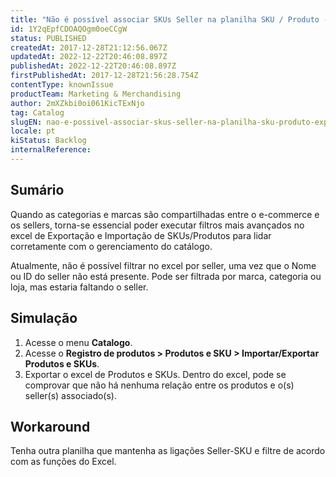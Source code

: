 ```yaml
---
title: "Não é possível associar SKUs Seller na planilha SKU / Produto - Export / Import"
id: 1Y2qEpfCDOAQOgm0oeCCgW
status: PUBLISHED
createdAt: 2017-12-28T21:12:56.067Z
updatedAt: 2022-12-22T20:46:08.897Z
publishedAt: 2022-12-22T20:46:08.897Z
firstPublishedAt: 2017-12-28T21:56:28.754Z
contentType: knownIssue
productTeam: Marketing & Merchandising
author: 2mXZkbi0oi061KicTExNjo
tag: Catalog
slugEN: nao-e-possivel-associar-skus-seller-na-planilha-sku-produto-export-import
locale: pt
kiStatus: Backlog
internalReference: 
---
```


## Sumário

Quando as categorias e marcas são compartilhadas entre o e-commerce e os sellers, torna-se essencial poder executar filtros mais avançados no excel de Exportação e Importação de SKUs/Produtos para lidar corretamente com o gerenciamento do catálogo.

Atualmente, não é possível filtrar no excel por seller, uma vez que o Nome ou ID do seller não está presente. Pode ser filtrada por marca, categoria ou loja, mas estaria faltando o seller.


## Simulação

1. Acesse o menu __Catalogo__.
2. Acesse o __Registro de produtos > Produtos e SKU > Importar/Exportar Produtos e SKUs__.
3. Exportar o excel de Produtos e SKUs. Dentro do excel, pode se comprovar que não há nenhuma relação entre os produtos e o(s) seller(s) associado(s).


## Workaround

Tenha outra planilha que mantenha as ligações Seller-SKU e filtre de acordo com as funções do Excel.


